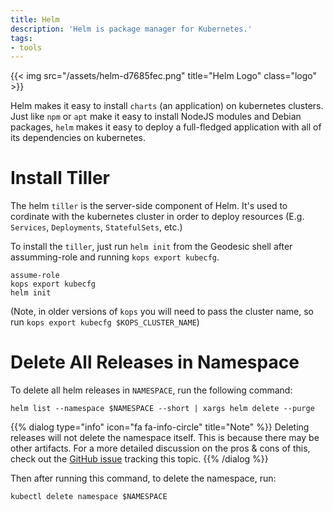 ```yaml
---
title: Helm
description: 'Helm is package manager for Kubernetes.'
tags:
- tools
---
```


{{< img src="/assets/helm-d7685fec.png" title="Helm Logo" class="logo" >}}

Helm makes it easy to install `charts` (an application) on kubernetes clusters. Just like `npm` or `apt` make it easy to install NodeJS modules and Debian packages, `helm` makes it easy to deploy a full-fledged application with all of its dependencies on kubernetes.

# Install Tiller

The helm `tiller` is the server-side component of Helm. It's used to cordinate with the kubernetes cluster in order to deploy resources (E.g. `Services`, `Deployments`, `StatefulSets`, etc.)

To install the `tiller`, just run `helm init` from the Geodesic shell after assumming-role and running `kops export kubecfg`.

```
assume-role
kops export kubecfg
helm init
```

(Note, in older versions of `kops` you will need to pass the cluster name, so run `kops export kubecfg $KOPS_CLUSTER_NAME`)

# Delete All Releases in Namespace

To delete all helm releases in `NAMESPACE`, run the following command:
```
helm list --namespace $NAMESPACE --short | xargs helm delete --purge
```

{{% dialog type="info" icon="fa fa-info-circle" title="Note" %}}
Deleting releases will not delete the namespace itself. This is because there may be other artifacts. For a more detailed discussion on the pros & cons of this, check out the [GitHub issue](https://github.com/kubernetes/helm/issues/1464) tracking this topic.
{{% /dialog %}}

Then after running this command, to delete the namespace, run:

```
kubectl delete namespace $NAMESPACE
```
